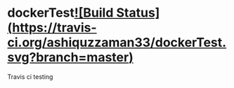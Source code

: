 # dockerTest[![Build Status] (https://travis-ci.org/ashiquzzaman33/dockerTest.svg?branch=master)](https://travis-ci.org/ashiquzzaman33/dockerTest)

Travis ci testing
